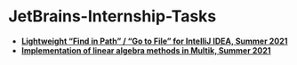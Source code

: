 # JetBrains-Internship-Tasks

*    [**Lightweight “Find in Path” / “Go to File” for IntelliJ IDEA, Summer 2021**](./TaskManager)
*    [**Implementation of linear algebra methods in Multik, Summer 2021**](./MatrixMultiplier)

